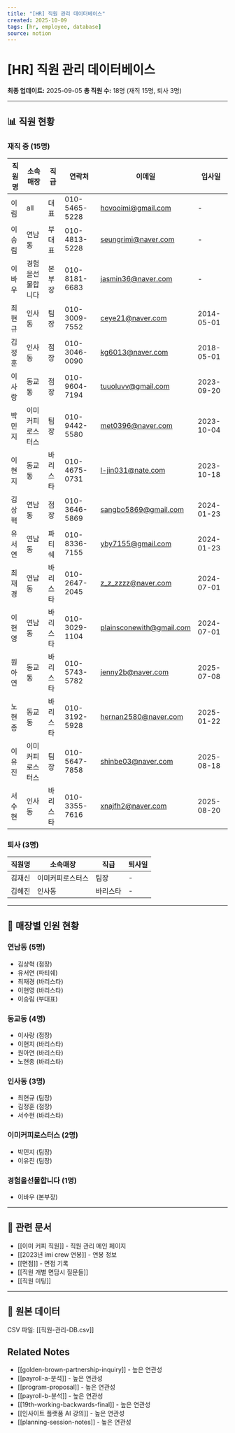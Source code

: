 ```yaml
---
title: "[HR] 직원 관리 데이터베이스"
created: 2025-10-09
tags: [hr, employee, database]
source: notion
---
```


# [HR] 직원 관리 데이터베이스

**최종 업데이트:** 2025-09-05
**총 직원 수:** 18명 (재직 15명, 퇴사 3명)

---

## 📊 직원 현황

### 재직 중 (15명)

| 직원명 | 소속매장 | 직급 | 연락처 | 이메일 | 입사일 |
|--------|----------|------|--------|--------|--------|
| 이림 | all | 대표 | 010-5465-5228 | hovooimi@gmail.com | - |
| 이승림 | 연남동 | 부대표 | 010-4813-5228 | seungrimi@naver.com | - |
| 이바우 | 경험을선물합니다 | 본부장 | 010-8181-6683 | jasmin36@naver.com | - |
| 최현규 | 인사동 | 팀장 | 010-3009-7552 | ceye21@naver.com | 2014-05-01 |
| 김정훈 | 인사동 | 점장 | 010-3046-0090 | kg6013@naver.com | 2018-05-01 |
| 이사랑 | 동교동 | 점장 | 010-9604-7194 | tuuoluvv@gmail.com | 2023-09-20 |
| 박민지 | 이미커피로스터스 | 팀장 | 010-9442-5580 | met0396@naver.com | 2023-10-04 |
| 이현지 | 동교동 | 바리스타 | 010-4675-0731 | l-jin031@nate.com | 2023-10-18 |
| 김상혁 | 연남동 | 점장 | 010-3646-5869 | sangbo5869@gmail.com | 2024-01-23 |
| 유서연 | 연남동 | 파티쉐 | 010-8336-7155 | yby7155@gmail.com | 2024-01-23 |
| 최재경 | 연남동 | 바리스타 | 010-2647-2045 | z_z_zzzz@naver.com | 2024-07-01 |
| 이현영 | 연남동 | 바리스타 | 010-3029-1104 | plainsconewith@gmail.com | 2024-07-01 |
| 원아연 | 동교동 | 바리스타 | 010-5743-5782 | jenny2b@naver.com | 2025-07-08 |
| 노현종 | 동교동 | 바리스타 | 010-3192-5928 | hernan2580@naver.com | 2025-01-22 |
| 이유진 | 이미커피로스터스 | 팀장 | 010-5647-7858 | shinbe03@naver.com | 2025-08-18 |
| 서수현 | 인사동 | 바리스타 | 010-3355-7616 | xnajfh2@naver.com | 2025-08-20 |

### 퇴사 (3명)

| 직원명 | 소속매장 | 직급 | 퇴사일 |
|--------|----------|------|--------|
| 김재신 | 이미커피로스터스 | 팀장 | - |
| 김혜진 | 인사동 | 바리스타 | - |

---

## 📍 매장별 인원 현황

### 연남동 (5명)
- 김상혁 (점장)
- 유서연 (파티쉐)
- 최재경 (바리스타)
- 이현영 (바리스타)
- 이승림 (부대표)

### 동교동 (4명)
- 이사랑 (점장)
- 이현지 (바리스타)
- 원아연 (바리스타)
- 노현종 (바리스타)

### 인사동 (3명)
- 최현규 (팀장)
- 김정훈 (점장)
- 서수현 (바리스타)

### 이미커피로스터스 (2명)
- 박민지 (팀장)
- 이유진 (팀장)

### 경험을선물합니다 (1명)
- 이바우 (본부장)

---

## 📂 관련 문서

- [[이미 커피 직원]] - 직원 관리 메인 페이지
- [[2023년 imi crew 연봉]] - 연봉 정보
- [[면접]] - 면접 기록
- [[직원 개별 면담시 질문들]]
- [[직원 미팅]]

---

## 💾 원본 데이터

CSV 파일: [[직원-관리-DB.csv]]

## Related Notes
- [[golden-brown-partnership-inquiry]] - 높은 연관성
- [[payroll-a-분석]] - 높은 연관성
- [[program-proposal]] - 높은 연관성
- [[payroll-b-분석]] - 높은 연관성
- [[19th-working-backwards-final]] - 높은 연관성
- [[인사이트 플랫폼 AI 강의]] - 높은 연관성
- [[planning-session-notes]] - 높은 연관성
